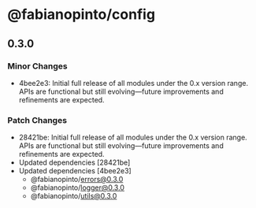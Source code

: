# @fabianopinto/config

## 0.3.0

### Minor Changes

- 4bee2e3: Initial full release of all modules under the 0.x version range. APIs are functional but still evolving—future improvements and refinements are expected.

### Patch Changes

- 28421be: Initial full release of all modules under the 0.x version range. APIs are functional but still evolving—future improvements and refinements are expected.
- Updated dependencies [28421be]
- Updated dependencies [4bee2e3]
  - @fabianopinto/errors@0.3.0
  - @fabianopinto/logger@0.3.0
  - @fabianopinto/utils@0.3.0
